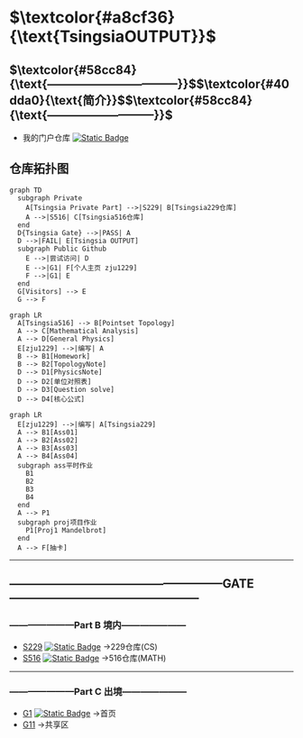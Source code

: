 # $`\textcolor{#a8cf36}{\text{TsingsiaOUTPUT}}`$
## $`\textcolor{#58cc84}{\text{———————————}}`$$`\textcolor{#40dda0}{\text{简介}}`$$`\textcolor{#58cc84}{\text{—————————}}`$
- 我的门户仓库  [![Static Badge](https://img.shields.io/badge/%E9%97%A8%E6%88%B7%E4%BB%93%E5%BA%93-TsingsiaOutput-a8cf36)](https://github.com/zju1229/Tsingsia229_OUTPUT)
## 仓库拓扑图

```mermaid
graph TD
  subgraph Private
    A[Tsingsia Private Part] -->|S229| B[Tsingsia229仓库]
    A -->|S516| C[Tsingsia516仓库]
  end
  D{Tsingsia Gate} -->|PASS| A
  D -->|FAIL| E[Tsingsia OUTPUT]
  subgraph Public Github
    E -->|尝试访问| D
    E -->|G1| F[个人主页 zju1229]
    F -->|G1| E
  end
  G[Visitors] --> E
  G --> F
```

```mermaid
graph LR
  A[Tsingsia516] --> B[Pointset Topology]
  A --> C[Mathematical Analysis]
  A --> D[General Physics]
  E[zju1229] -->|编写| A
  B --> B1[Homework]
  B --> B2[TopologyNote]    
  D --> D1[PhysicsNote]  
  D --> D2[单位对照表]
  D --> D3[Question solve]
  D --> D4[核心公式]
```

```mermaid
graph LR
  E[zju1229] -->|编写| A[Tsingsia229]
  A --> B1[Ass01]
  A --> B2[Ass02]
  A --> B3[Ass03]
  A --> B4[Ass04]
  subgraph ass平时作业
    B1
    B2
    B3
    B4
  end
  A --> P1
  subgraph proj项目作业
    P1[Proj1 Mandelbrot]
  end
  A --> F[抽卡]
```

---

## ——————————————————GATE————————————————
### ———————Part B 境内———————
- [S229](https://github.com/zju1229/Tsingsia229/tree/main)  [![Static Badge](https://img.shields.io/badge/%E7%A7%81%E6%9C%89%E4%BB%93%E5%BA%93-Tsingsia229-6699ff)](https://github.com/zju1229/Tsingsia229)  ->229仓库(CS)
- [S516](https://github.com/zju1229/Tsingsia516/tree/main) [![Static Badge](https://img.shields.io/badge/%E7%A7%81%E6%9C%89%E4%BB%93%E5%BA%93-Tsingsia516-58cc12)](https://github.com/zju1229/Tsingsia516)
->516仓库(MATH)

---

### ———————Part C 出境——————— 
- [G1](https://github.com/zju1229) [![Static Badge](https://img.shields.io/badge/%E4%B8%AA%E4%BA%BA%E4%B8%BB%E9%A1%B5-zju1229-cc99ff)](https://github.com/zju1229) ->首页
- [G11](https://github.com/BukSeong/58Glory) ->共享区
